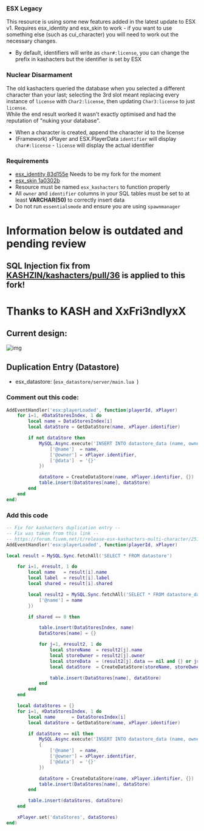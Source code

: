 ### ESX Legacy  
This resource is using some new features added in the latest update to ESX v1.
Requires esx_identity and esx_skin to work - if you want to use something else (such as cui_character) you will need to work out the necessary changes.
* By default, identifiers will write as `char#:license`, you can change the prefix in kashacters but the identifier is set by ESX


### Nuclear Disarmament  
The old kashacters queried the database when you selected a different character than your last; selecting the 3rd slot meant replacing every instance of `license` with `Char2:license`, then updating `Char3:license` to just `license`.  
While the end result worked it wasn't exactly optimised and had the reputation of "nuking your database".
* When a character is created, append the character id to the license
* (Framework) xPlayer and ESX.PlayerData `identifier` will display `char#:license` - `license` will display the actual identifier

### Requirements
* [esx_identity 83d155e](https://github.com/thelindat/esx_identity/tree/83d155e01e3ebfd87f2577052d343b60d56fc25a) Needs to be my fork for the moment
* [esx_skin 1a0302b](https://github.com/esx-framework/esx_skin/tree/1a0302be4d6dc44d4cb80588775c8723e6f8d6c4)
* Resource must be named `esx_kashacters` to function properly
* All `owner` and `identifier` columns in your SQL tables must be set to at least **VARCHAR(50)** to correctly insert data
* Do not run `essentialsmode` and ensure you are using `spawnmanager`


# Information below is outdated and pending review

## SQL Injection fix from [KASHZIN/kashacters/pull/36](https://github.com/KASHZIN/kashacters/pull/36) is applied to this fork!

# Thanks to KASH and XxFri3ndlyxX


## Current design:
![img](https://i.gyazo.com/9ec7181c10679e4053ced5349884f4e8.jpg)


## Duplication Entry (Datastore)

* esx_datastore: (`esx_datastore/server/main.lua `)
### Comment out this code:
```lua
AddEventHandler('esx:playerLoaded', function(playerId, xPlayer)
    for i=1, #DataStoresIndex, 1 do
        local name = DataStoresIndex[i]
        local dataStore = GetDataStore(name, xPlayer.identifier)

        if not dataStore then
            MySQL.Async.execute('INSERT INTO datastore_data (name, owner, data) VALUES (@name, @owner, @data)', {
                ['@name']  = name,
                ['@owner'] = xPlayer.identifier,
                ['@data']  = '{}'
            })

            dataStore = CreateDataStore(name, xPlayer.identifier, {})
            table.insert(DataStores[name], dataStore)
        end
    end
end)
```

### Add this code 
```lua
-- Fix for kashacters duplication entry --
-- Fix was taken from this link --
-- https://forum.fivem.net/t/release-esx-kashacters-multi-character/251613/448?u=xxfri3ndlyxx --
AddEventHandler('esx:playerLoaded', function(playerId, xPlayer)

local result = MySQL.Sync.fetchAll('SELECT * FROM datastore')

    for i=1, #result, 1 do
        local name   = result[i].name
        local label  = result[i].label
        local shared = result[i].shared

        local result2 = MySQL.Sync.fetchAll('SELECT * FROM datastore_data WHERE name = @name', {
            ['@name'] = name
        })

        if shared == 0 then

            table.insert(DataStoresIndex, name)
            DataStores[name] = {}

            for j=1, #result2, 1 do
                local storeName  = result2[j].name
                local storeOwner = result2[j].owner
                local storeData  = (result2[j].data == nil and {} or json.decode(result2[j].data))
                local dataStore  = CreateDataStore(storeName, storeOwner, storeData)

                table.insert(DataStores[name], dataStore)
            end
        end
    end

    local dataStores = {}
    for i=1, #DataStoresIndex, 1 do
        local name      = DataStoresIndex[i]
        local dataStore = GetDataStore(name, xPlayer.identifier)

        if dataStore == nil then
            MySQL.Async.execute('INSERT INTO datastore_data (name, owner, data) VALUES (@name, @owner, @data)',
            {
                ['@name']  = name,
                ['@owner'] = xPlayer.identifier,
                ['@data']  = '{}'
            })

            dataStore = CreateDataStore(name, xPlayer.identifier, {})
            table.insert(DataStores[name], dataStore)
        end

        table.insert(dataStores, dataStore)
    end

    xPlayer.set('dataStores', dataStores)
end)
```
